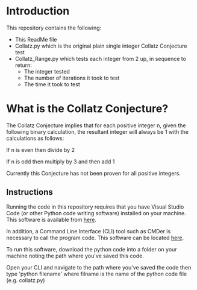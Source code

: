 # Introduction
This repository contains the following:
  * This ReadMe file
  * Collatz.py which is the original plain single integer Collatz Conjecture test
  * Collatz_Range.py which tests each integer from 2 up, in sequence to return:
    * The integer tested
    * The number of iterations it took to test
    * The time it took to test

# What is the Collatz Conjecture?
The Collatz Conjecture implies that for each positive integer n, given the following binary calculation, the resultant integer will always be 1 with the calculations as follows:

If n is even then divide by 2

If n is odd then multiply by 3 and then add 1

Currently this Conjecture has not been proven for all positive integers.

## Instructions
Running the code in this repository requires that you have Visual Studio Code (or other Python code writing software) installed on your machine. This software is available from [here](https://code.vidsualstudio.com/download).

In addition, a Command Line Interface (CLI) tool such as CMDer is necessary to call the program code. This software can be located [here](https://cmder.net).

To run this software, download the python code into a folder on your machine noting the path where you've saved this code.

Open your CLI and navigate to the path where you've saved the code then type 'python filename' where filname is the name of the python code file (e.g. collatz.py)

